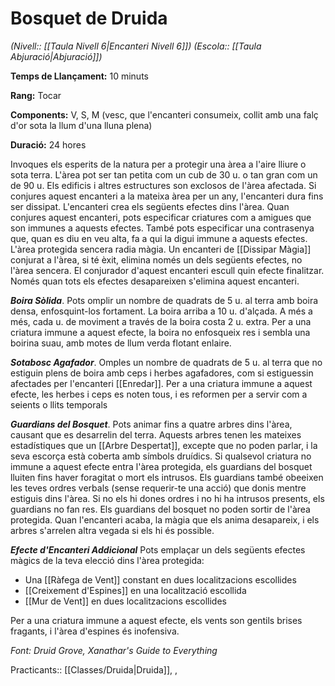 # Bosquet de Druida

*(Nivell:: [[Taula Nivell 6|Encanteri Nivell 6]]) (Escola:: [[Taula Abjuració|Abjuració]])*

**Temps de Llançament:** 10 minuts

**Rang:** Tocar

**Components:** V, S, M (vesc, que l'encanteri consumeix, collit amb una falç d'or sota la llum d'una lluna plena)

**Duració:** 24 hores

Invoques els esperits de la natura per a protegir una àrea a l'aire lliure o sota terra. L'àrea pot ser tan petita com un cub de 30 u. o tan gran com un de 90 u. Els edificis i altres estructures son exclosos de l'àrea afectada. Si conjures aquest encanteri a la mateixa àrea per un any, l'encanteri dura fins ser dissipat. L'encanteri crea els següents efectes dins l'àrea. Quan conjures aquest encanteri, pots especificar criatures com a amigues que son immunes a aquests efectes. També pots especificar una contrasenya que, quan es diu en veu alta, fa a qui la digui immune a aquests efectes. L'àrea protegida sencera radia màgia. Un encanteri de [[Dissipar Màgia]] conjurat a l'àrea, si té èxit, elimina només un dels següents efectes, no l'àrea sencera. El conjurador d'aquest encanteri escull quin efecte finalitzar. Només quan tots els efectes desapareixen s'elimina aquest encanteri.

***Boira Sòlida***. Pots omplir un nombre de quadrats de 5 u. al terra amb boira densa, enfosquint-los fortament. La boira arriba a 10 u. d'alçada. A més a més, cada u. de moviment a través de la boira costa 2 u. extra. Per a una criatura immune a aquest efecte, la boira no enfosqueix res i sembla una boirina suau, amb motes de llum verda flotant enlaire.

***Sotabosc Agafador***. Omples un nombre de quadrats de 5 u. al terra que no estiguin plens de boira amb ceps i herbes agafadores, com si estiguessin afectades per l'encanteri [[Enredar]]. Per a una criatura immune a aquest efecte, les herbes i ceps es noten tous, i es reformen per a servir com a seients o llits temporals

***Guardians del Bosquet***. Pots animar fins a quatre arbres dins l'àrea, causant que es desarrelin del terra. Aquests arbres tenen les mateixes estadístiques que un [[Arbre Despertat]], excepte que no poden parlar, i la seva escorça està coberta amb símbols druídics. Si qualsevol criatura no immune a aquest efecte entra l'àrea protegida, els guardians del bosquet lluiten fins haver foragitat o mort els intrusos. Els guardians també obeeixen les teves ordres verbals (sense requerir-te una acció) que donis mentre estiguis dins l'àrea. Si no els hi dones ordres i no hi ha intrusos presents, els guardians no fan res. Els guardians del bosquet no poden sortir de l'àrea protegida. Quan l'encanteri acaba, la màgia que els anima desapareix, i els arbres s'arrelen altra vegada si els hi és possible.

***Efecte d'Encanteri Addicional*** Pots emplaçar un dels següents efectes màgics de la teva elecció dins l'àrea protegida:

- Una [[Ràfega de Vent]] constant en dues localitzacions escollides
- [[Creixement d'Espines]] en una localització escollida
- [[Mur de Vent]] en dues localitzacions escollides

Per a una criatura immune a aquest efecte, els vents son gentils brises fragants, i l'àrea d'espines és inofensiva.


*Font: Druid Grove, Xanathar's Guide to Everything*

Practicants:: [[Classes/Druida|Druida]], ,